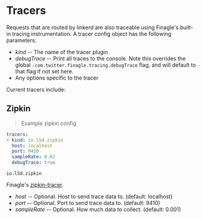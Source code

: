# Tracers

Requests that are routed by linkerd are also traceable using Finagle's built-in
tracing instrumentation.  A tracer config object has the following parameters:

* *kind* -- The name of the tracer plugin
* *debugTrace* -- Print all traces to the console. Note this overrides the
global `-com.twitter.finagle.tracing.debugTrace` flag, and will default to
that flag if not set here.
* Any options specific to the tracer

Current tracers include:

## Zipkin

> Example zipkin config

```yaml
tracers:
- kind: io.l5d.zipkin
  host: localhost
  port: 9410
  sampleRate: 0.02
  debugTrace: true
```

`io.l5d.zipkin`

Finagle's [zipkin-tracer](https://github.com/twitter/finagle/tree/develop/finagle-zipkin).

* *host* -- Optional. Host to send trace data to. (default: localhost)
* *port* -- Optional. Port to send trace data to. (default: 9410)
* *sampleRate* -- Optional. How much data to collect. (default: 0.001)
